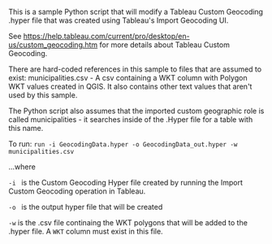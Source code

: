 This is a sample Python script that will modify a Tableau Custom Geocoding .hyper file that was created using Tableau's Import Geocoding UI.

See https://help.tableau.com/current/pro/desktop/en-us/custom_geocoding.htm for more details about Tableau Custom Geocoding.

There are hard-coded references in this sample to files that are assumed to exist:
municipalities.csv - A csv containing a WKT column with Polygon WKT values created in QGIS.  It also contains other text values that aren't used by this sample.

The Python script also assumes that the imported custom geographic role is called municipalities - it searches inside of the .Hyper file for a table with this name.


To run:
`run -i GeocodingData.hyper -o GeocodingData_out.hyper -w municipalities.csv `

...where

`-i ` is the Custom Geocoding Hyper file created by running the Import Custom Geocoding operation in Tableau.

`-o ` is the output hyper file that will be created

`-w` is the .csv file continaing the WKT polygons that will be added to the .hyper file. A `WKT` column must exist in this file.


